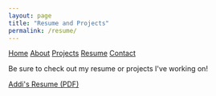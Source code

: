 ```yaml
---
layout: page
title: "Resume and Projects"
permalink: /resume/
---
```


<nav>
  <a href="/">Home</a>
  <a href="/about/">About</a>
  <a href="/projects/">Projects</a>
  <a href="/resume.pdf">Resume</a>
  <a href="/contact/">Contact</a>
</nav>


Be sure to check out my resume or projects I've working on!

[Addi's Resume (PDF)](/resume.pdf)
